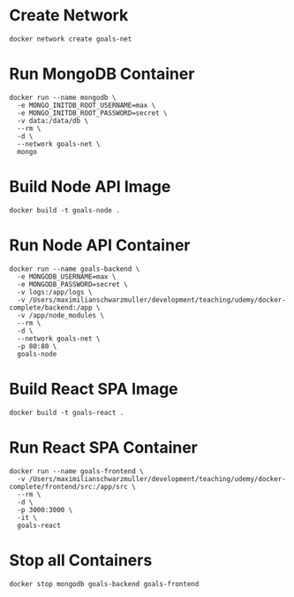 # Create Network

```docker
docker network create goals-net
```

# Run MongoDB Container

```docker
docker run --name mongodb \
  -e MONGO_INITDB_ROOT_USERNAME=max \
  -e MONGO_INITDB_ROOT_PASSWORD=secret \
  -v data:/data/db \
  --rm \
  -d \
  --network goals-net \
  mongo
```

# Build Node API Image

```docker
docker build -t goals-node .
```

# Run Node API Container

```docker
docker run --name goals-backend \
  -e MONGODB_USERNAME=max \
  -e MONGODB_PASSWORD=secret \
  -v logs:/app/logs \
  -v /Users/maximilianschwarzmuller/development/teaching/udemy/docker-complete/backend:/app \
  -v /app/node_modules \
  --rm \
  -d \
  --network goals-net \
  -p 80:80 \
  goals-node
```

# Build React SPA Image

```docker
docker build -t goals-react .
```

# Run React SPA Container

```docker
docker run --name goals-frontend \
  -v /Users/maximilianschwarzmuller/development/teaching/udemy/docker-complete/frontend/src:/app/src \
  --rm \
  -d \
  -p 3000:3000 \
  -it \
  goals-react
```

# Stop all Containers

```docker
docker stop mongodb goals-backend goals-frontend
```
